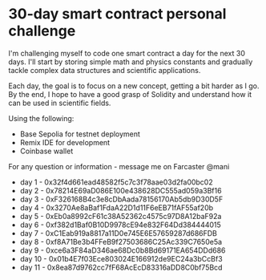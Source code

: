 # 30-day smart contract personal challenge

I'm challenging myself to code one smart contract a day for the next 30 days. I'll start by storing simple math and physics constants and gradually tackle complex data structures and scientific applications.

Each day, the goal is to focus on a new concept, getting a bit harder as I go. By the end, I hope to have a good grasp of Solidity and understand how it can be used in scientific fields.

Using the following:
* Base Sepolia for testnet deployment
* Remix IDE for development
* Coinbase wallet

For any question or information - message me on Farcaster @mani 

- day 1 - 0x32f4d661ead48582f5c7c3f78aae03d2fa00bc02
- day 2 - 0x78214E69aD086E100e438628DC555ad059a3Bf16
- day 3 - 0xF326168B4c3e8cDbAada78156170Ab5db9D30D5F
- day 4 - 0x3270Ae8aBaf1FdaA22D1d11F6eEB71fAF55af20b
- day 5 - 0xEb0a8992cF61c38A52362c4575c97D8A12baF92a
- day 6 - 0xf382d1Baf0B10D9978cE94e832F64Dd384444015
- day 7 - 0xC1Eab919a8817a11D0e745E6E57659287d686FDB
- day 8 - 0xf8A71Be3b4FFeB9f27503686C25Ac339C7650e5a
- day 9 - 0xce6a3F84aD346ae68Dc0b8Bd69171EA654DDd686
- day 10 - 0x01b4E7f03Ece803024E166912de9EC24a3bCcBf3
- day 11 - 0x8ea87d9762cc7fF68AcEcD83316aDD8C0bf75Bcd

